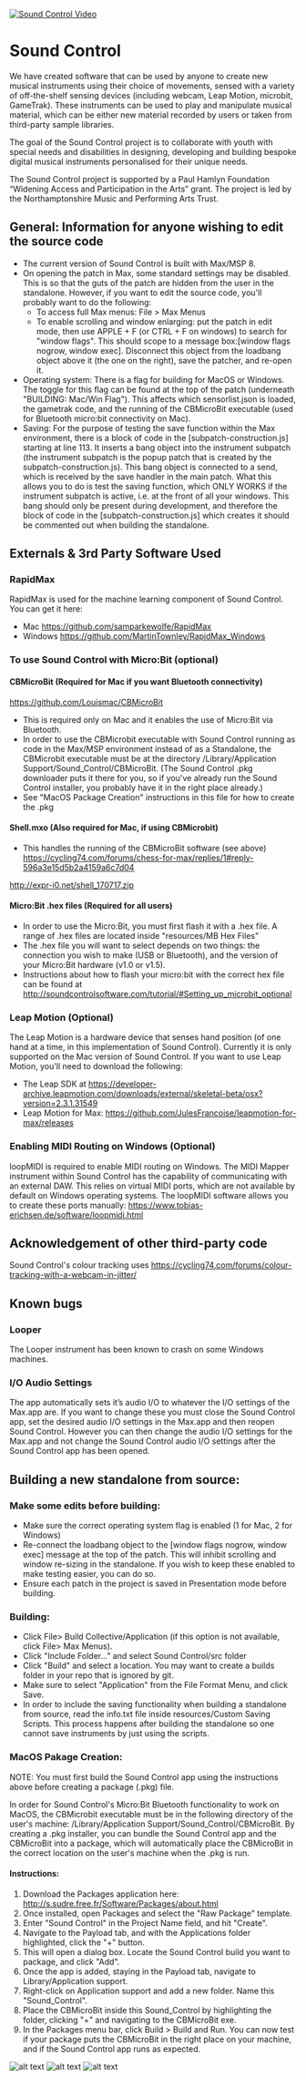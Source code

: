 [![Sound Control Video](https://media.giphy.com/media/H3wKJfIgHZxy62cz0K/giphy.gif)](http://www.youtube.com/watch?v=byqQttte1-g "Sound Control video")


# Sound Control

We have created software that can be used by anyone to create new musical instruments using their choice of movements, sensed with a variety of off-the-shelf sensing devices (including webcam, Leap Motion, microbit, GameTrak). These instruments can be used to play and manipulate musical material, which can be either new material recorded by users or taken from third-party sample libraries.

The goal of the Sound Control project is to collaborate with youth with special needs and disabilities in designing, developing and building bespoke digital musical instruments personalised for their unique needs.

The Sound Control project is supported by a Paul Hamlyn Foundation “Widening Access and Participation in the Arts” grant. The project is led by the Northamptonshire Music and Performing Arts Trust.

## General: Information for anyone wishing to edit the source code
* The current version of Sound Control is built with Max/MSP 8. 
* On opening the patch in Max, some standard settings may be disabled. This is so that the guts of the patch are hidden from the user in the standalone. However, if you want to edit the source code, you'll probably want to do the following:
	* To access full Max menus: File > Max Menus
	* To enable scrolling and window enlarging: put the patch in edit mode, then use APPLE + F (or CTRL + F on windows) to search for "window flags". This should scope to a message box:[window flags nogrow, window exec]. Disconnect this object from the loadbang object above it (the one on the right), save the patcher, and re-open it.
* Operating system: There is a flag for building for MacOS or Windows. The toggle for this flag can be found at the top of the patch (underneath "BUILDING: Mac/Win Flag"). This affects which sensorlist.json is loaded, the gametrak code, and the running of the CBMicroBit executable (used for Bluetooth micro:bit connectivity on Mac).
* Saving: For the purpose of testing the save function within the Max environment, there is a block of code in the [subpatch-construction.js] starting at line 113. It inserts a bang object into the instrument subpatch (the instrument subpatch is the popup patch that is created by the subpatch-construction.js). This bang object is connected to a send, which is received by the save handler in the main patch. What this allows you to do is test the saving function, which ONLY WORKS if the instrument subpatch is active, i.e. at the front of all your windows. This bang should only be present during development, and therefore the block of code in the [subpatch-construction.js] which creates it should be commented out when building the standalone.

## Externals & 3rd Party Software Used
	
### RapidMax
RapidMax is used for the machine learning component of Sound Control. You can get it here:
* Mac
https://github.com/samparkewolfe/RapidMax
* Windows
https://github.com/MartinTownley/RapidMax_Windows


### To use Sound Control with Micro:Bit (optional)

#### CBMicroBit (Required for Mac if you want Bluetooth connectivity)
https://github.com/Louismac/CBMicroBit

* This is required only on Mac and it enables the use of Micro:Bit via Bluetooth.
* In order to use the CBMicrobit executable with Sound Control running as code in the Max/MSP environment instead of as a Standalone, the CBMicrobit executable must be at the directory /Library/Application Support/Sound_Control/CBMicroBit. (The Sound Control .pkg downloader puts it there for you, so if you've already run the Sound Control installer, you probably have it in the right place already.)
* See "MacOS Package Creation" instructions in this file for how to create the .pkg

#### Shell.mxo (Also required for Mac, if using CBMicrobit)
* This handles the running of the CBMicroBit software (see above)
https://cycling74.com/forums/chess-for-max/replies/1#reply-596a3e15d5b2a4159a6c7d04 

http://expr-i0.net/shell_170717.zip

#### Micro:Bit .hex files (Required for all users)
* In order to use the Micro:Bit, you must first flash it with a .hex file. A range of .hex files are located inside "resources/MB Hex Files"
* The .hex file you will want to select depends on two things: the connection you wish to make (USB or Bluetooth), and the version of your Micro:Bit hardware (v1.0 or v1.5). 
* Instructions about how to flash your micro:bit with the correct hex file can be found at http://soundcontrolsoftware.com/tutorial/#Setting_up_microbit_optional

### Leap Motion (Optional)
The Leap Motion is a hardware device that senses hand position (of one hand at a time, in this implementation of Sound Control). Currently it is only supported on the Mac version of Sound Control. If you want to use Leap Motion, you'll need to download the following:
* The Leap SDK at https://developer-archive.leapmotion.com/downloads/external/skeletal-beta/osx?version=2.3.1.31549
* Leap Motion for Max: https://github.com/JulesFrancoise/leapmotion-for-max/releases

### Enabling MIDI Routing on Windows (Optional)
loopMIDI is required to enable MIDI routing on Windows. The MIDI Mapper instrument within Sound Control has the capability of communicating with an external DAW. This relies on virtual MIDI ports, which are not available by default on Windows operating systems. The loopMIDI software allows you to create these ports manually: https://www.tobias-erichsen.de/software/loopmidi.html

## Acknowledgement of other third-party code
Sound Control's colour tracking uses 
https://cycling74.com/forums/colour-tracking-with-a-webcam-in-jitter/

## Known bugs
### Looper
The Looper instrument has been known to crash on some Windows machines. 
### I/O Audio Settings
The app automatically sets it’s audio I/O to whatever the I/O settings of the Max.app are. If you want to change these you must close the Sound Control app, set the desired audio I/O settings in the Max.app and then reopen Sound Control. However you can then change the audio I/O settings for the Max.app and not change the Sound Control audio I/O settings after the Sound Control app has been opened.

## Building a new standalone from source:

### Make some edits before building:
* Make sure the correct operating system flag is enabled (1 for Mac, 2 for Windows)
* Re-connect the loadbang object to the [window flags nogrow, window exec] message at the top of the patch. This will inhibit scrolling and window re-sizing in the standalone. If you wish to keep these enabled to make testing easier, you can do so. 
* Ensure each patch in the project is saved in Presentation mode before building.

### Building:
* Click File> Build Collective/Application (if this option is not available, click File> Max Menus).
* Click "Include Folder..." and select Sound Control/src folder
* Click "Build" and select a location. You may want to create a builds folder in your repo that is ignored by git.
* Make sure to select "Application" from the File Format Menu, and click Save.
* In order to include the saving functionality when building a standalone from source, read the info.txt file inside resources/Custom Saving Scripts. This process happens after building the standalone so one cannot save instruments by just using the scripts.

### MacOS Pakage Creation:
NOTE: You must first build the Sound Control app using the instructions above before creating a package (.pkg) file.

In order for Sound Control's Micro:Bit Bluetooth functionality to work on MacOS, the CBMicrobit executable must be in the following directory of the user's machine: /Library/Application Support/Sound_Control/CBMicroBit. By creating a .pkg installer, you can bundle the Sound Control app and the CBMicroBit into a package, which will automatically place the CBMicroBit in the correct location on the user's machine when the .pkg is run. 

#### Instructions:
1. Download the Packages application here:  http://s.sudre.free.fr/Software/Packages/about.html
2. Once installed, open Packages and select the "Raw Package" template.
3. Enter "Sound Control" in the Project Name field, and hit "Create".
4. Navigate to the Payload tab, and with the Applications folder  highlighted, click the "+" button.
5. This will open a dialog box. Locate the Sound Control build you want to package, and click "Add".
6. Once the app is added, staying in the Payload tab, navigate to Library/Application support.
7. Right-click on Application support and add a new folder. Name this "Sound\_Control".
8. Place the CBMicroBit inside this Sound\_Control by highlighting the folder, clicking "+" and navigating to the CBMicroBit exe.
9. In the Packages menu bar, click Build > Build and Run. You can now test if your package puts the CBMicroBit in the right place on your machine, and if the Sound Control app runs as expected.


![alt text](/logos/NMPAT_long.jpg?raw=true "Logo1")
![alt text](/logos/pfh.jpg?raw=true "Logo2")
![alt text](/logos/Youth_Music.jpg?raw=true "Logo3")





